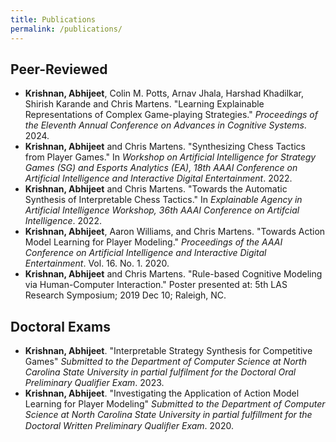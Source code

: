 ```yaml
---
title: Publications
permalink: /publications/
---
```


## Peer-Reviewed

- **Krishnan, Abhijeet**, Colin M. Potts, Arnav Jhala, Harshad Khadilkar, Shirish Karande and Chris Martens. "Learning
  Explainable Representations of Complex Game-playing Strategies." _Proceedings of the Eleventh Annual Conference on
  Advances in Cognitive Systems_. 2024. [<i class="far
  fa-file-pdf"></i>](/assets/docs/ACS_2024_Learning_Explainable_Representations_Of_Complex_Game-Playing_Strategies.pdf)
[<i class="far fa-file-powerpoint"></i>](/assets/docs/ACS_2024_Poster.pdf)
- **Krishnan, Abhijeet** and Chris Martens. "Synthesizing Chess Tactics from Player Games." In *Workshop on Artificial
Intelligence for Strategy Games (SG) and Esports Analytics (EA), 18th AAAI Conference on Artificial Intelligence and
Interactive Digital Entertainment*. 2022. [<i class="fas
fa-external-link-alt"></i>](https://skatgame.net/mburo/aiide22ws/) [<i class="far
fa-file-pdf"></i>](/assets/docs/AIIDE_22_Paper_Synthesizing_Chess_Tactics_from_Player_Games.pdf) [<i class="far
fa-file-powerpoint"></i>](/assets/docs/AIIDE_22_SG_Presentation.pdf)
- **Krishnan, Abhijeet** and Chris Martens. "Towards the Automatic Synthesis of Interpretable Chess Tactics." In
  *Explainable Agency in Artificial Intelligence Workshop, 36th AAAI Conference on Artifcial Intelligence*. 2022. [<i
  class="fas fa-external-link-alt"></i>](https://sites.google.com/view/eaai-ws-2022/program) [<i class="far
  fa-file-pdf"></i>](/assets/docs/Interpretable_Chess_Tactics.pdf) [<i class="far
  fa-file-powerpoint"></i>](/assets/docs/EAAI_22_Presentation.pdf)
- **Krishnan, Abhijeet**, Aaron Williams, and Chris Martens. "Towards Action Model Learning for Player Modeling."
  *Proceedings of the AAAI Conference on Artificial Intelligence and Interactive Digital Entertainment*. Vol. 16. No. 1. 2020. [<i class="fas fa-external-link-alt"></i>](https://www.aaai.org/ojs/index.php/AIIDE/article/view/7436) [<i
  class="far fa-file-pdf"></i>](/assets/docs/AML_for_Player_Modeling.pdf) [<i class="fab
  fa-github"></i>](https://github.com/AbhijeetKrishnan/aml-for-player-modeling) [<i class="fab
  fa-youtube"></i>](https://youtu.be/N2rfOBfT-ZE)
- **Krishnan, Abhijeet** and Chris Martens. "Rule-based Cognitive Modeling via Human-Computer Interaction." Poster
  presented at: 5th LAS Research Symposium; 2019 Dec 10; Raleigh, NC. [<i class="fas
  fa-external-link-alt"></i>](https://ncsu-las.org/symposium/symposium-2019/) [<i class="far
  fa-file-powerpoint"></i>](/assets/docs/las_2019_poster_rule_based_modeling.pdf)

## Doctoral Exams

- **Krishnan, Abhijeet**. "Interpretable Strategy Synthesis for Competitive Games" *Submitted to the Department of
Computer Science at North Carolina State University in partial fulfilment for the Doctoral Oral Preliminary Qualifier
Exam*. 2023. [<i class="fas fa-external-link-alt"></i>](https://abhijeetkrishnan.me/Oral-Website/) [<i class="far
  fa-file-pdf"></i>](/assets/docs/AbhijeetKrishnan-thesis-proposal-v4.pdf) [<i class="far
fa-file-powerpoint"></i>](/assets/docs/AbhijeetKrishnan-thesis-proposal-slides.pdf)
- **Krishnan, Abhijeet**. "Investigating the Application of Action Model Learning for Player Modeling" *Submitted to the
  Department of Computer Science at North Carolina State University in partial fulfillment for the Doctoral Written
  Preliminary Qualiﬁer Exam*. 2020. [<i class="far fa-file-pdf"></i>](/assets/docs/Written_Prelim_Paper.pdf) [<i
  class="far fa-file-powerpoint"></i>](/assets/docs/Written_Prelim_Presentation.pdf)